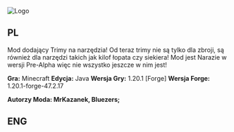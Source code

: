 ![Logo](https://raw.githubusercontent.com/MrKazzanek/ToolsTrimConcept/5d3f51df95ed4b3429efc4b836a5a7018cca1c75/Tool_Trims_logo.png)

## PL

Mod dodający Trimy na narzędzia! Od teraz trimy nie są tylko dla zbroji, są również dla narzędzi takich jak kilof łopata czy siekiera!
Mod jest Narazie w wersji Pre-Alpha więc nie wszystko jeszcze w nim jest!

**Gra:** Minecraft 
**Edycja:** Java
**Wersja Gry:** 1.20.1 [Forge]
**Wersja Forge:** 1.20.1-forge-47.2.17


**Autorzy Moda: MrKazanek, Bluezers;**
## ENG

